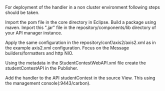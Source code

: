 For deployment of the handler in a non cluster environment following steps should be taken.

Import the pom file in the core directory in Eclipse. Build a package using maven. Import this ".jar" file in the repository/components/lib directory of your API manager instance. 

Apply the same configuration in the repository/conf/axis2/axis2.xml as in the example axis2.xml configuration.
Focus on the Message builders/formatters and http NIO.

Using the metadata in the StudentContestWebAPI.xml file create the studentContestAPI in the Publisher.

Add the handler to the API studentContest in the source View. This using the management console(:9443/carbon).


<handler class="be.i8c.carbon.apimgt.gateway.handlers.throttling.APIThrottleHandler"/>

